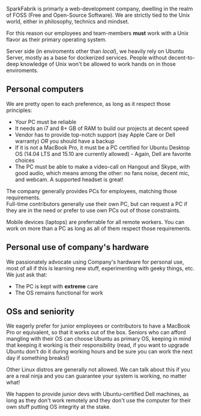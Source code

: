 SparkFabrik is primarly a web-development company, dwelling in the realm of FOSS (Free and Open-Source Software).
We are strictly tied to the Unix world, either in philosophy, technics and mindset.

For this reason our employees and team-members **must** work with a Unix flavor as their primary operating system.

Server side (in enviroments other than _local_), we heavily rely on Ubuntu Server, mostly as a base for dockerized services. People without decent-to-deep knowledge of Unix won't be allowed to work hands on in those enviroments.

## Personal computers

We are pretty open to each preference, as long as it respect those principles:

* Your PC must be reliable
* It needs an i7 and 8+ GB of RAM to build our projects at decent speed
* Vendor has to provide top-notch support (say Apple Care or Dell warranty) *OR* you should have a backup
* If it is not a MacBook Pro, it must be a PC certified for Ubuntu Desktop OS (14.04 LTS and 15.10 are currently allowed) - Again, Dell are favorite choices
* The PC must be able to make a video-call on Hangout and Skype, with good audio, which means among the other: no fans noise, decent mic, and webcam. A supported headset is great!

The company generally provides PCs for employees, matching those requirements.  
Full-time contributors generally use their own PC, but can request a PC if they are in the need or prefer to use own PCs out of those constraints.

Mobile devices (laptops) are preferrable for all remote workers. You can work on more than a PC as long as all of them respect those requirements.

## Personal use of company's hardware

We passionately advocate using Company's hardware for personal use, most of all if this is learning new stuff, experimenting with geeky things, etc.  
We just ask that:

* The PC is kept with **extreme** care
* The OS remains functional for work

## OSs and seniority

We eagerly prefer for junior employees or contributors to have a MacBook Pro or equivalent, so that it works out of the box.
Seniors who can afford mangling with their OS can choose Ubuntu as primary OS, keeping in mind that keeping it working is their responsibility (read, if you want to upgrade Ubuntu don't do it during working hours and be sure you can work the next day if something breaks!)

Other Linux distros are generally  not allowed. We can talk about this if you are a real ninja and you can guarantee your system is working, no matter what!

We happen to provide junior devs with Ubuntu-certified Dell machines, as long as they don't work remotely and they don't use the computer for their own stuff putting OS integrity at the stake.
